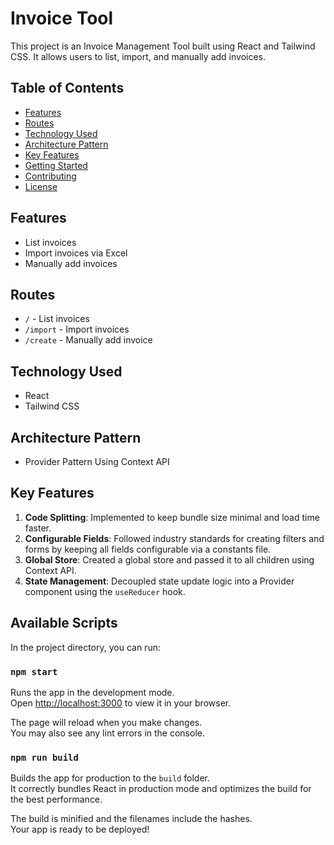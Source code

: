 # Invoice Tool

This project is an Invoice Management Tool built using React and Tailwind CSS. It allows users to list, import, and manually add invoices.

## Table of Contents

- [Features](#features)
- [Routes](#routes)
- [Technology Used](#technology-used)
- [Architecture Pattern](#architecture-pattern)
- [Key Features](#key-features)
- [Getting Started](#getting-started)
- [Contributing](#contributing)
- [License](#license)

## Features

- List invoices
- Import invoices via Excel
- Manually add invoices

## Routes

- `/` - List invoices
- `/import` - Import invoices
- `/create` - Manually add invoice

## Technology Used

- React
- Tailwind CSS

## Architecture Pattern

- Provider Pattern Using Context API

## Key Features

1. **Code Splitting**: Implemented to keep bundle size minimal and load time faster.
2. **Configurable Fields**: Followed industry standards for creating filters and forms by keeping all fields configurable via a constants file.
3. **Global Store**: Created a global store and passed it to all children using Context API.
4. **State Management**: Decoupled state update logic into a Provider component using the `useReducer` hook.

## Available Scripts

In the project directory, you can run:

### `npm start`

Runs the app in the development mode.\
Open [http://localhost:3000](http://localhost:3000) to view it in your browser.

The page will reload when you make changes.\
You may also see any lint errors in the console.

### `npm run build`

Builds the app for production to the `build` folder.\
It correctly bundles React in production mode and optimizes the build for the best performance.

The build is minified and the filenames include the hashes.\
Your app is ready to be deployed!
